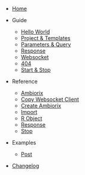 - [Home](/)

- Guide
  
  - [Hello World](guide/hello-world.md)
  - [Project & Templates](guide/project.md)
  - [Parameters & Query](guide/params.md)
  - [Response](guide/response.md)
  - [Websocket](guide/websocket.md)
  - [404](guide/not-found.md)
  - [Start & Stop](guide/stop.md)

- Reference

  - [Ambiorix](reference/Ambiorix.md)
  - [Copy Websocket Client](reference/copy_websocket_client.md)
  - [Create Ambiorix](reference/create_ambiorix.md)
  - [Import](reference/import.md)
  - [R Object](reference/robj.md)
  - [Response](reference/responses.md)
  - [Stop](reference/stop_all.md)

- Examples
  - [Post](examples/post.md)

- [Changelog](changelog.md)
